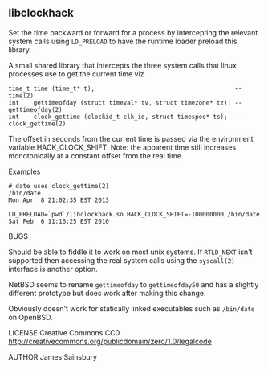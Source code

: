 ## libclockhack
Set the time backward or forward for a process by intercepting the relevant system calls using
`LD_PRELOAD` to have the runtime loader preload this library.

A small shared library that intercepts the three system calls that linux processes use to get the current time
viz

    time_t time (time_t* t);                                       -- time(2)
    int    gettimeofday (struct timeval* tv, struct timezone* tz); -- gettimeofday(2)
    int    clock_gettime (clockid_t clk_id, struct timespec* ts);  -- clock_gettime(2)


The offset in seconds from the current time is passed via the environment variable HACK_CLOCK_SHIFT.
Note: the apparent time still increases monotonically at a constant offset from the real time.

Examples

    # date uses clock_gettime(2)
    /bin/date
    Mon Apr  8 21:02:35 EST 2013

    LD_PRELOAD=`pwd`/libclockhack.so HACK_CLOCK_SHIFT=-100000000 /bin/date
    Sat Feb  6 11:16:25 EST 2010


BUGS

Should be able to fiddle it to work on most unix systems.
If `RTLD_NEXT` isn't supported then accessing the real system calls using the `syscall(2)`
interface is another option.

NetBSD seems to rename `gettimeofday` to `gettimeofday50` and has a slightly different prototype
but does work after making this change.

Obviously doesn't work for statically linked executables such as `/bin/date` on OpenBSD.

LICENSE
Creative Commons CC0 http://creativecommons.org/publicdomain/zero/1.0/legalcode

AUTHOR
James Sainsbury

